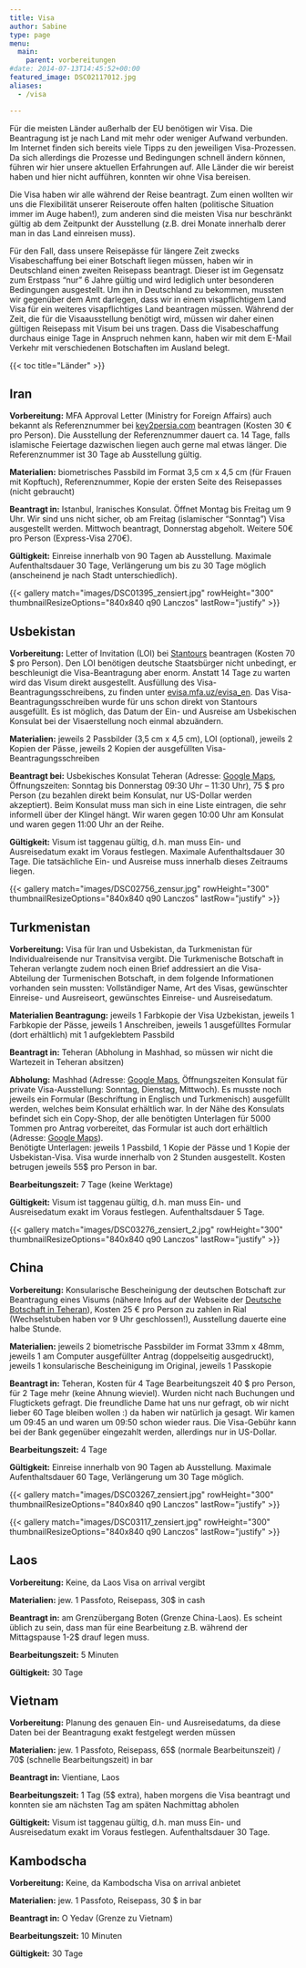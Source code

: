 ```yaml
---
title: Visa
author: Sabine
type: page
menu:
  main:
    parent: vorbereitungen
#date: 2014-07-13T14:45:52+00:00
featured_image: DSC02117012.jpg
aliases:
  - /visa

---
```

Für die meisten Länder außerhalb der EU benötigen wir Visa. Die Beantragung ist je nach Land mit mehr oder weniger Aufwand verbunden. Im Internet finden sich bereits viele Tipps zu den jeweiligen Visa-Prozessen. Da sich allerdings die Prozesse und Bedingungen schnell ändern können, führen wir hier unsere aktuellen Erfahrungen auf. Alle Länder die wir bereist haben und hier nicht aufführen, konnten wir ohne Visa bereisen.

Die Visa haben wir alle während der Reise beantragt. Zum einen wollten wir uns die Flexibilität unserer Reiseroute offen halten (politische Situation immer im Auge haben!), zum anderen sind die meisten Visa nur beschränkt gültig ab dem Zeitpunkt der Ausstellung (z.B. drei Monate innerhalb derer man in das Land einreisen muss).

Für den Fall, dass unsere Reisepässe für längere Zeit zwecks Visabeschaffung bei einer Botschaft liegen müssen, haben wir in Deutschland einen zweiten Reisepass beantragt. Dieser ist im Gegensatz zum Erstpass &#8220;nur&#8221; 6 Jahre gültig und wird lediglich unter besonderen Bedingungen ausgestellt. Um ihn in Deutschland zu bekommen, mussten wir gegenüber dem Amt darlegen, dass wir in einem visapflichtigem Land Visa für ein weiteres visapflichtiges Land beantragen müssen. Während der Zeit, die für die Visaausstellung benötigt wird, müssen wir daher einen gültigen Reisepass mit Visum bei uns tragen. Dass die Visabeschaffung durchaus einige Tage in Anspruch nehmen kann, haben wir mit dem E-Mail Verkehr mit verschiedenen Botschaften im Ausland belegt.

{{< toc title="Länder" >}}

## Iran

**Vorbereitung:** MFA Approval Letter (Ministry for Foreign Affairs) auch bekannt als Referenznummer bei <a title="key2persia.com" href="http://key2persia.com" target="_blank">key2persia.com</a> beantragen (Kosten 30 € pro Person). Die Ausstellung der Referenznummer dauert ca. 14 Tage, falls islamische Feiertage dazwischen liegen auch gerne mal etwas länger. Die Referenznummer ist 30 Tage ab Ausstellung gültig.


**Materialien:** biometrisches Passbild im Format 3,5 cm x 4,5 cm (für Frauen mit Kopftuch), Referenznummer, Kopie der ersten Seite des Reisepasses (nicht gebraucht)

**Beantragt in:** Istanbul, Iranisches Konsulat. Öffnet Montag bis Freitag um 9 Uhr. Wir sind uns nicht sicher, ob am Freitag (islamischer &#8220;Sonntag&#8221;) Visa ausgestellt werden. Mittwoch beantragt, Donnerstag abgeholt. Weitere 50€ pro Person (Express-Visa 270€).

**Gültigkeit:** Einreise innerhalb von 90 Tagen ab Ausstellung. Maximale Aufenthaltsdauer 30 Tage, Verlängerung um bis zu 30 Tage möglich (anscheinend je nach Stadt unterschiedlich).

{{< gallery match="images/DSC01395_zensiert.jpg" rowHeight="300" thumbnailResizeOptions="840x840 q90 Lanczos" lastRow="justify" >}}

## Usbekistan

**Vorbereitung:** Letter of Invitation (LOI) bei <a href="http://www.stantours.com/uz_mn_vis.html" target="_blank">Stantours</a> beantragen (Kosten 70 $ pro Person). Den LOI benötigen deutsche Staatsbürger nicht unbedingt, er beschleunigt die Visa-Beantragung aber enorm. Anstatt 14 Tage zu warten wird das Visum direkt ausgestellt. Ausfüllung des Visa-Beantragungsschreibens, zu finden unter <a href="http://evisa.mfa.uz/evisa_en" target="_blank">evisa.mfa.uz/evisa_en</a>. Das Visa-Beantragungsschreiben wurde für uns schon direkt von Stantours ausgefüllt. Es ist möglich, das Datum der Ein- und Ausreise am Usbekischen Konsulat bei der Visaerstellung noch einmal abzuändern.

**Materialien:** jeweils 2 Passbilder (3,5 cm x 4,5 cm), LOI (optional), jeweils 2 Kopien der Pässe, jeweils 2 Kopien der ausgefüllten Visa-Beantragungsschreiben

**Beantragt bei:** Usbekisches Konsulat Teheran (Adresse: [Google Maps](http://goo.gl/maps/C4B0x), Öffnungszeiten: Sonntag bis Donnerstag 09:30 Uhr &#8211; 11:30 Uhr), 75 $ pro Person (zu bezahlen direkt beim Konsulat, nur US-Dollar werden akzeptiert). Beim Konsulat muss man sich in eine Liste eintragen, die sehr informell über der Klingel hängt. Wir waren gegen 10:00 Uhr am Konsulat und waren gegen 11:00 Uhr an der Reihe.

**Gültigkeit:** Visum ist taggenau gültig, d.h. man muss Ein- und Ausreisedatum exakt im Voraus festlegen. Maximale Aufenthaltsdauer 30 Tage. Die tatsächliche Ein- und Ausreise muss innerhalb dieses Zeitraums liegen.

{{< gallery match="images/DSC02756_zensur.jpg" rowHeight="300" thumbnailResizeOptions="840x840 q90 Lanczos" lastRow="justify" >}}

## Turkmenistan

**Vorbereitung:** Visa für Iran und Usbekistan, da Turkmenistan für Individualreisende nur Transitvisa vergibt. Die Turkmenische Botschaft in Teheran verlangte zudem noch einen Brief addressiert an die Visa-Abteilung der Turmenischen Botschaft, in dem folgende Informationen vorhanden sein mussten: Vollständiger Name, Art des Visas, gewünschter Einreise- und Ausreiseort, gewünschtes Einreise- und Ausreisedatum.

**Materialien Beantragung:** jeweils 1 Farbkopie der Visa Uzbekistan, jeweils 1 Farbkopie der Pässe, jeweils 1 Anschreiben, jeweils 1 ausgefülltes Formular (dort erhältlich) mit 1 aufgeklebtem Passbild

**Beantragt in:** Teheran (Abholung in Mashhad, so müssen wir nicht die Wartezeit in Teheran absitzen)

**Abholung:** Mashhad (Adresse: [Google Maps](http://maps.google.com/?q=36.284150,59.599300&hl=de&gl=de), Öffnungszeiten Konsulat für private Visa-Ausstellung: Sonntag, Dienstag, Mittwoch). Es musste noch jeweils ein Formular (Beschriftung in Englisch und Turkmenisch) ausgefüllt werden, welches beim Konsulat erhältlich war. In der Nähe des Konsulats befindet sich ein Copy-Shop, der alle benötigten Unterlagen für 5000 Tommen pro Antrag vorbereitet, das Formular ist auch dort erhältlich (Adresse: [Google Maps](http://maps.google.com/?q=36.284267,59.597917&hl=de&gl=de)).  
Benötigte Unterlagen: jeweils 1 Passbild, 1 Kopie der Pässe und 1 Kopie der Usbekistan-Visa. Visa wurde innerhalb von 2 Stunden ausgestellt. Kosten betrugen jeweils 55$ pro Person in bar.

**Bearbeitungszeit:** 7 Tage (keine Werktage)

**Gültigkeit:** Visum ist taggenau gültig, d.h. man muss Ein- und Ausreisedatum exakt im Voraus festlegen. Aufenthaltsdauer 5 Tage.

{{< gallery match="images/DSC03276_zensiert_2.jpg" rowHeight="300" thumbnailResizeOptions="840x840 q90 Lanczos" lastRow="justify" >}}

## China

**Vorbereitung:** Konsularische Bescheinigung der deutschen Botschaft zur Beantragung eines Visums (nähere Infos auf der Webseite der [Deutsche Botschaft in Teheran](http://www.teheran.diplo.de/Vertretung/teheran/de/04__rk/Bescheinigungen/__bescheinigungen.html)), Kosten 25 € pro Person zu zahlen in Rial (Wechselstuben haben vor 9 Uhr geschlossen!), Ausstellung dauerte eine halbe Stunde.

**Materialien:** jeweils 2 biometrische Passbilder im Format 33mm x 48mm, jeweils 1 am Computer ausgefüllter Antrag (doppelseitig ausgedruckt), jeweils 1 konsularische Bescheinigung im Original, jeweils 1 Passkopie

**Beantragt in:** Teheran, Kosten für 4 Tage Bearbeitungszeit 40 $ pro Person, für 2 Tage mehr (keine Ahnung wieviel). Wurden nicht nach Buchungen und Flugtickets gefragt. Die freundliche Dame hat uns nur gefragt, ob wir nicht lieber 60 Tage bleiben wollen :) da haben wir natürlich ja gesagt. Wir kamen um 09:45 an und waren um 09:50 schon wieder raus. Die Visa-Gebühr kann bei der Bank gegenüber eingezahlt werden, allerdings nur in US-Dollar.

**Bearbeitungszeit:** 4 Tage

**Gültigkeit:** Einreise innerhalb von 90 Tagen ab Ausstellung. Maximale Aufenthaltsdauer 60 Tage, Verlängerung um 30 Tage möglich.

{{< gallery match="images/DSC03267_zensiert.jpg" rowHeight="300" thumbnailResizeOptions="840x840 q90 Lanczos" lastRow="justify" >}}

{{< gallery match="images/DSC03117_zensiert.jpg" rowHeight="300" thumbnailResizeOptions="840x840 q90 Lanczos" lastRow="justify" >}}

## Laos

**Vorbereitung:** Keine, da Laos Visa on arrival vergibt

**Materialien:** jew. 1 Passfoto, Reisepass, 30$ in cash

**Beantragt in:** am Grenzübergang Boten (Grenze China-Laos). Es scheint üblich zu sein, dass man für eine Bearbeitung z.B. während der Mittagspause 1-2$ drauf legen muss.

**Bearbeitungszeit:** 5 Minuten

**Gültigkeit:** 30 Tage

## Vietnam

**Vorbereitung:** Planung des genauen Ein- und Ausreisedatums, da diese Daten bei der Beantragung exakt festgelegt werden müssen

**Materialien:** jew. 1 Passfoto, Reisepass, 65$ (normale Bearbeitunszeit) / 70$ (schnelle Bearbeitungszeit) in bar

**Beantragt in:** Vientiane, Laos

**Bearbeitungszeit:** 1 Tag (5$ extra), haben morgens die Visa beantragt und konnten sie am nächsten Tag am späten Nachmittag abholen

**Gültigkeit:** Visum ist taggenau gültig, d.h. man muss Ein- und Ausreisedatum exakt im Voraus festlegen. Aufenthaltsdauer 30 Tage.

## Kambodscha

**Vorbereitung:** Keine, da Kambodscha Visa on arrival anbietet

**Materialien:** jew. 1 Passfoto, Reisepass, 30 $ in bar

**Beantragt in:** O Yedav (Grenze zu Vietnam)

**Bearbeitungszeit:** 10 Minuten

**Gültigkeit:** 30 Tage